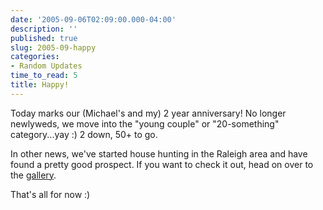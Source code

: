 ```yaml
---
date: '2005-09-06T02:09:00.000-04:00'
description: ''
published: true
slug: 2005-09-happy
categories:
- Random Updates
time_to_read: 5
title: Happy!
---
```


Today marks our (Michael's and my) 2 year anniversary!  No longer newlyweds, we move into the "young couple" or "20-something" category...yay :)  2 down, 50+ to go.

In other news, we've started house hunting in the Raleigh area and have found a pretty good prospect.  If you want to check it out, head on over to the [ gallery](http://wassupy.com/gallery2/main.php).

That's all for now :)